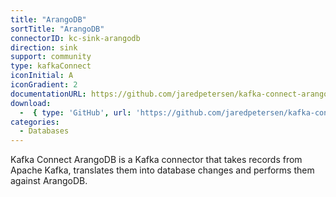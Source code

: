 ```yaml
---
title: "ArangoDB"
sortTitle: "ArangoDB"
connectorID: kc-sink-arangodb
direction: sink
support: community
type: kafkaConnect
iconInitial: A
iconGradient: 2
documentationURL: https://github.com/jaredpetersen/kafka-connect-arangodb/blob/master/README.md
download:
  -  { type: 'GitHub', url: 'https://github.com/jaredpetersen/kafka-connect-arangodb' }
categories:
  - Databases
---
```


Kafka Connect ArangoDB is a Kafka connector that takes records from Apache Kafka, translates them into database changes and performs them against ArangoDB.

